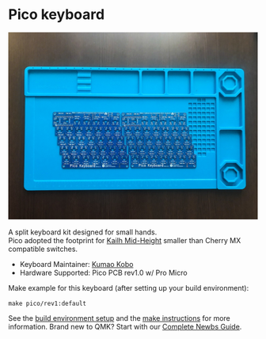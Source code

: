 # Pico keyboard

<p align="center">
  <img src="https://raw.githubusercontent.com/kumaokobo/pico-keyboard/master/img/pico-keyboard.jpg" alt="Pico Keyboard rev1.0" width="600"/>
</p>

A split keyboard kit designed for small hands.  
Pico adopted the footprint for [Kailh Mid-Height](http://www.kailh.com/en/Products/Ks/KHS/) smaller than Cherry MX compatible switches.  

* Keyboard Maintainer: [Kumao Kobo](https://github.com/kumaokobo)
* Hardware Supported: Pico PCB rev1.0 w/ Pro Micro

Make example for this keyboard (after setting up your build environment):

    make pico/rev1:default

See the [build environment setup](https://docs.qmk.fm/#/getting_started_build_tools) and the [make instructions](https://docs.qmk.fm/#/getting_started_make_guide) for more information. Brand new to QMK? Start with our [Complete Newbs Guide](https://docs.qmk.fm/#/newbs).
